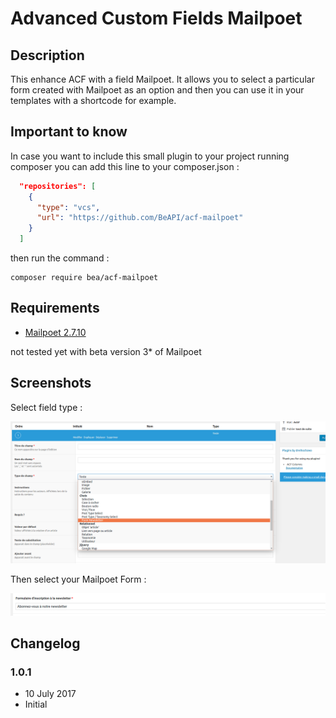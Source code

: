 # Advanced Custom Fields Mailpoet #

## Description ##

This enhance ACF with a field Mailpoet. It allows you to select a particular form created with Mailpoet as an option and then you can use it in your templates with a shortcode for example.

## Important to know ##

In case you want to include this small plugin to your project running composer you can add this line to your composer.json :

```json
  "repositories": [
    {
      "type": "vcs",
      "url": "https://github.com/BeAPI/acf-mailpoet"
    }
  ]
```

then run the command :

```shell
composer require bea/acf-mailpoet
```

## Requirements

* [Mailpoet 2.7.10](https://fr.wordpress.org/plugins/wysija-newsletters/) 

not tested yet with beta version 3* of Mailpoet

## Screenshots

Select field type :

![Field in admin](/assets/img/screen2.png?raw=true)

Then select your Mailpoet Form :

![Field in admin](/assets/img/screen1.png?raw=true)

## Changelog ##

### 1.0.1
* 10 July 2017
* Initial
